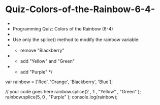 # Quiz-Colors-of-the-Rainbow-6-4-
*
 * Programming Quiz: Colors of the Rainbow (6-4)
 *
 * Use only the splice() method to modify the rainbow variable:
 *  - remove "Blackberry"
 *  - add "Yellow" and "Green"
 *  - add "Purple"
 */

var rainbow = ['Red', 'Orange', 'Blackberry', 'Blue'];

// your code goes here
rainbow.splice(2 , 1 , "Yellow" , "Green" );
rainbow.splice(5, 0 , "Purple" );
console.log(rainbow);
